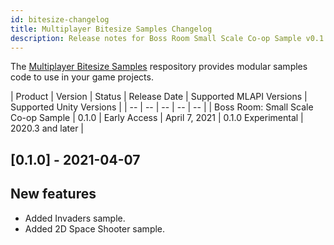 ```yaml
---
id: bitesize-changelog
title: Multiplayer Bitesize Samples Changelog
description: Release notes for Boss Room Small Scale Co-op Sample v0.1.0, the first release of the Boss Room sample project for Unity MLAPI.
---
```


The [Multiplayer Bitesize Samples](https://github.com/Unity-Technologies/com.unity.multiplayer.samples.bitesize) respository provides modular samples code to use in your game projects. 

| Product | Version | Status | Release Date | Supported MLAPI Versions | Supported Unity Versions |
| -- | -- | -- | -- | -- |
| Boss Room: Small Scale Co-op Sample | 0.1.0 | Early Access | April 7, 2021 | 0.1.0 Experimental | 2020.3 and later |

## [0.1.0] - 2021-04-07

## New features

* Added Invaders sample.
* Added 2D Space Shooter sample.
